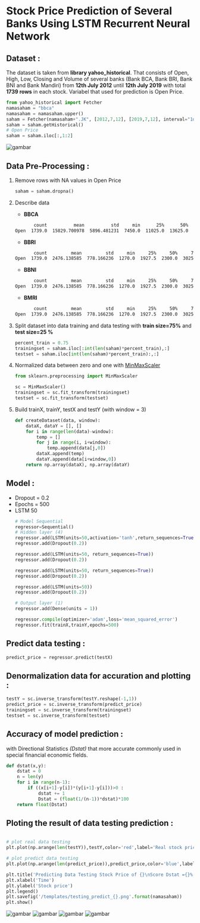 #  **Stock Price Prediction of Several Banks Using LSTM Recurrent Neural Network**

## **Dataset :**
The dataset is taken from **library yahoo_historical**. That consists of Open, High, Low, Closing and Volume of several banks (Bank BCA, Bank BRI, Bank BNI and Bank Mandiri) from **12th July 2012** until **12th July 2019** with total **1739 rows** in each stock. Variabel that used for prediction is Open Price.
```python
from yahoo_historical import Fetcher
namasaham = "bbca"
namasaham = namasaham.upper()
saham = Fetcher(namasaham+".JK", [2012,7,12], [2019,7,12], interval="1d")
saham = saham.getHistorical()
# Open Price
saham = saham.iloc[:,1:2]  
```
![gambar](./storage/realdata.png)

## **Data Pre-Processing :**
1. Remove rows with NA values in Open Price
    ```python
    saham = saham.dropna()  
    ``` 
2. Describe data

    * **BBCA**
    ```bash
           count          mean          std     min      25%      50%      75%      max
    Open  1739.0  15829.700978  5896.481231  7450.0  11025.0  13625.0  20887.5  30100.0
    ``` 
    * **BBRI**
    ```bash
           count         mean         std     min     25%     50%     75%     max
    Open  1739.0  2476.138585  778.166236  1270.0  1927.5  2300.0  3025.0  4510.0
    ```
    * **BBNI**
    ```bash
           count         mean         std     min     25%     50%     75%     max
    Open  1739.0  2476.138585  778.166236  1270.0  1927.5  2300.0  3025.0  4510.0
    ```

    * **BMRI**
    ```bash
           count         mean         std     min     25%     50%     75%     max
    Open  1739.0  2476.138585  778.166236  1270.0  1927.5  2300.0  3025.0  4510.0
    ```

3. Split dataset into data training and data testing with **train size=75%** and **test size=25 %**
    ```python
    percent_train = 0.75
    trainingset = saham.iloc[:int(len(saham)*percent_train),:]
    testset = saham.iloc[int(len(saham)*percent_train):,:]
    ``` 
4. Normalized data between zero and one with [MinMaxScaler](https://scikit-learn.org/stable/modules/generated/sklearn.preprocessing.MinMaxScaler.html)
    ```python
   from sklearn.preprocessing import MinMaxScaler

    sc = MinMaxScaler()
    trainingset = sc.fit_transform(trainingset)       
    testset = sc.fit_transform(testset)
    ```
5. Build trainX, trainY, testX and testY (with window = 3)
    ```python
    def createDataset(data, window):
        dataX, dataY = [], []
        for i in range(len(data)-window):
            temp = []
            for j in range(i, i+window):
                temp.append(data[j,0])
            dataX.append(temp)
            dataY.append(data[i+window,0])
        return np.array(dataX), np.array(dataY)   
    ```
## **Model :**
* Dropout = 0.2
* Epochs = 500
* LSTM 50
    ```python
    # Model Sequential
    regressor=Sequential()
    # Hidden layer (4)
    regressor.add(LSTM(units=50,activation='tanh',return_sequences=True, input_shape=(trainX.shape[1],1)))
    regressor.add(Dropout(0.2))

    regressor.add(LSTM(units=50, return_sequences=True))
    regressor.add(Dropout(0.2))

    regressor.add(LSTM(units=50, return_sequences=True))
    regressor.add(Dropout(0.2))

    regressor.add(LSTM(units=50))
    regressor.add(Dropout(0.2))

    # Output layer (1)
    regressor.add(Dense(units = 1))

    regressor.compile(optimizer='adam',loss='mean_squared_error')
    regressor.fit(trainX,trainY,epochs=500)
    ```
## **Predict data testing :**
```python
predict_price = regressor.predict(testX)
```
## **Denormalization data for accuration and plotting :**
```python
testY = sc.inverse_transform(testY.reshape(-1,1))
predict_price = sc.inverse_transform(predict_price)
trainingset = sc.inverse_transform(trainingset)
testset = sc.inverse_transform(testset)
```

## **Accuracy of model prediction :**
with Directional Statistics *(Dstat)* that more accurate
commonly used in special financial economic fields.

```python
def dstat(x,y):
    dstat = 0
    n = len(y)
    for i in range(n-1):
        if ((x[i+1]-y[i])*(y[i+1]-y[i]))>0 :
            dstat += 1
            Dstat = (float(1/(n-1))*dstat)*100
    return float(Dstat)
```

## **Ploting the result of data testing prediction :**
```python

# plot real data testing
plt.plot(np.arange(len(testY)),testY,color='red',label='Real stock price of {}'.format(namasaham))

# plot predict data testing
plt.plot(np.arange(len(predict_price)),predict_price,color='blue',label='Predicted stock price of {}'.format(namasaham))

plt.title('Predicting Data Testing Stock Price of {}\nScore Dstat ={}%'.format(namasaham,round(dstat(testY,predict_price),3)))
plt.xlabel('Time')
plt.ylabel('Stock price')
plt.legend()
plt.savefig('/templates/testing_predict_{}.png'.format(namasaham))
plt.show()
```

![gambar](./static/images/testing_predict_BBRI.png)
![gambar](./static/images/testing_predict_BBNI.png)
![gambar](./static/images/testing_predict_BMRI.png)
![gambar](./static/images/testing_predict_BBCA.png)

